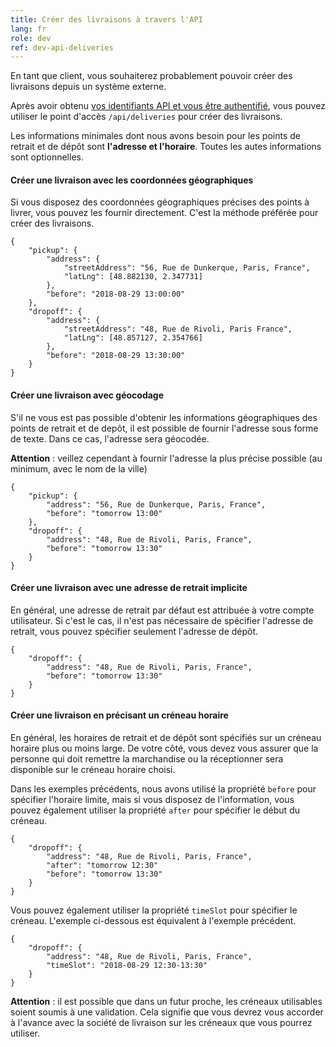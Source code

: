```yaml
---
title: Créer des livraisons à travers l'API
lang: fr
role: dev
ref: dev-api-deliveries
---
```


En tant que client, vous souhaiterez probablement pouvoir créer des livraisons depuis un système externe.

Après avoir obtenu [vos identifiants API et vous être authentifié](/fr/developpeur/api.html), vous pouvez utiliser le point d'accès `/api/deliveries` pour créer des livraisons.

Les informations minimales dont nous avons besoin pour les points de retrait et de dépôt sont **l'adresse et l'horaire**.
Toutes les autes informations sont optionnelles.

#### Créer une livraison avec les coordonnées géographiques

Si vous disposez des coordonnées géographiques précises des points à livrer, vous pouvez les fournir directement.
C'est la méthode préférée pour créer des livraisons.

```
{
    "pickup": {
        "address": {
            "streetAddress": "56, Rue de Dunkerque, Paris, France",
            "latLng": [48.882130, 2.347731]
        },
        "before": "2018-08-29 13:00:00"
    },
    "dropoff": {
        "address": {
            "streetAddress": "48, Rue de Rivoli, Paris France",
            "latLng": [48.857127, 2.354766]
        },
        "before": "2018-08-29 13:30:00"
    }
}
```

#### Créer une livraison avec géocodage

S'il ne vous est pas possible d'obtenir les informations géographiques des points de retrait et de depôt, il est possible de fournir l'adresse sous forme de texte. Dans ce cas, l'adresse sera géocodée.

**Attention** : veillez cependant à fournir l'adresse la plus précise possible (au minimum, avec le nom de la ville)

```
{
    "pickup": {
        "address": "56, Rue de Dunkerque, Paris, France",
        "before": "tomorrow 13:00"
    },
    "dropoff": {
        "address": "48, Rue de Rivoli, Paris, France",
        "before": "tomorrow 13:30"
    }
}
```

#### Créer une livraison avec une adresse de retrait implicite

En général, une adresse de retrait par défaut est attribuée à votre compte utilisateur.
Si c'est le cas, il n'est pas nécessaire de spécifier l'adresse de retrait, vous pouvez spécifier seulement l'adresse de dépôt.


```
{
    "dropoff": {
        "address": "48, Rue de Rivoli, Paris, France",
        "before": "tomorrow 13:30"
    }
}
```

#### Créer une livraison en précisant un créneau horaire

En général, les horaires de retrait et de dépôt sont spécifiés sur un créneau horaire plus ou moins large.
De votre côté, vous devez vous assurer que la personne qui doit remettre la marchandise ou la réceptionner sera disponible sur le créneau horaire choisi.

Dans les exemples précédents, nous avons utilisé la propriété `before` pour spécifier l'horaire limite, mais si vous disposez de l'information, vous pouvez également utiliser la propriété `after` pour spécifier le début du créneau.

```
{
    "dropoff": {
        "address": "48, Rue de Rivoli, Paris, France",
        "after": "tomorrow 12:30"
        "before": "tomorrow 13:30"
    }
}
```

Vous pouvez également utiliser la propriété `timeSlot` pour spécifier le créneau.
L'exemple ci-dessous est équivalent à l'exemple précédent.

```
{
    "dropoff": {
        "address": "48, Rue de Rivoli, Paris, France",
        "timeSlot": "2018-08-29 12:30-13:30"
    }
}
```

**Attention** : il est possible que dans un futur proche, les créneaux utilisables soient soumis à une validation.
Cela signifie que vous devrez vous accorder à l'avance avec la société de livraison sur les créneaux que vous pourrez utiliser.
